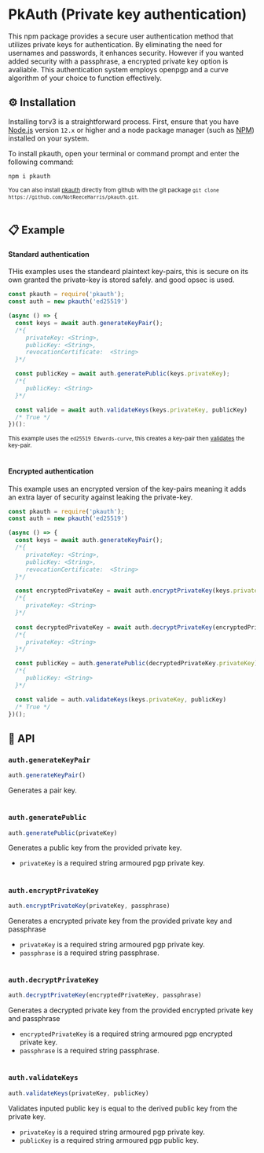 # PkAuth (Private key authentication)

This npm package provides a secure user authentication method that utilizes private keys for authentication. By eliminating the need for usernames and passwords, it enhances security. However if you wanted added security with a passphrase, a encrypted private key option is avaliable. This authentication system employs openpgp and a curve algorithm of your choice to function effectively.

## ⚙️ Installation

Installing torv3 is a straightforward process. First, ensure that you have [Node.js](https://nodejs.org/) version `12.x` or higher and a node package manager (such as [NPM](https://www.npmjs.com/)) installed on your system.

To install pkauth, open your terminal or command prompt and enter the following command:

```
npm i pkauth
```
<sub>You can also install [pkauth](https://github.com/NotReeceHarris/pkauth) directly from github with the git package `git clone https://github.com/NotReeceHarris/pkauth.git`.</sub>
<br>
<br>

## 📋 Example

#### Standard authentication
THis examples uses the standeard plaintext key-pairs, this is secure on its own granted the private-key is stored safely. and good opsec is used.
```js
const pkauth = require('pkauth');
const auth = new pkauth('ed25519')

(async () => {
  const keys = await auth.generateKeyPair();
  /*{
     privateKey: <String>,
     publicKey: <String>,
     revocationCertificate:  <String>
  }*/

  const publicKey = await auth.generatePublic(keys.privateKey);
  /*{
     publicKey: <String>
  }*/

  const valide = await auth.validateKeys(keys.privateKey, publicKey)
  /* True */
})():
```
<sub>This example uses the `ed25519 Edwards-curve`, this creates a key-pair then [validates](#authvalidatekeys) the key-pair.</sub>
<br>
<br>

#### Encrypted authentication
This example uses an encrypted version of the key-pairs meaning it adds an extra layer of security against leaking the private-key.
```js
const pkauth = require('pkauth');
const auth = new pkauth('ed25519')

(async () => {
  const keys = await auth.generateKeyPair();
  /*{
     privateKey: <String>,
     publicKey: <String>,
     revocationCertificate:  <String>
  }*/

  const encryptedPrivateKey = await auth.encryptPrivateKey(keys.privateKey, 'SuperSecurePassPhrase')
  /*{
     privateKey: <String>
  }*/
  
  const decryptedPrivateKey = await auth.decryptPrivateKey(encryptedPrivateKey.privateKey, 'SuperSecurePassPhrase')
  /*{
     privateKey: <String>
  }*/

  const publicKey = auth.generatePublic(decryptedPrivateKey.privateKey);
  /*{
     publicKey: <String>
  }*/

  const valide = auth.validateKeys(keys.privateKey, publicKey)
  /* True */
})();

```

## 🔗 API

### `auth.generateKeyPair`
```js
auth.generateKeyPair()
```
Generates a pair key.

# 

### `auth.generatePublic`
```js
auth.generatePublic(privateKey)
```
Generates a public key from the provided private key.
- `privateKey` is a required string armoured pgp private key.

# 

### `auth.encryptPrivateKey`
```js
auth.encryptPrivateKey(privateKey, passphrase)
```
Generates a encrypted private key from the provided private key and passphrase
- `privateKey` is a required string armoured pgp private key.
- `passphrase` is a required string passphrase.

# 

### `auth.decryptPrivateKey`
```js
auth.decryptPrivateKey(encryptedPrivateKey, passphrase)
```
Generates a decrypted private key from the provided encrypted private key and passphrase
- `encryptedPrivateKey` is a required string armoured pgp encrypted private key.
- `passphrase` is a required string passphrase.

# 

### `auth.validateKeys`
```js
auth.validateKeys(privateKey, publicKey)
```
Validates inputed public key is equal to the derived public key from the private key.
- `privateKey` is a required string armoured pgp private key.
- `publicKey` is a required string armoured pgp public key.
